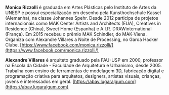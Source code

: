 **Monica Rizzolli** é graduada em Artes Plásticas pelo Instituto de Artes da UNESP e possui especialização em desenho pela Kunsthochschule Kassel (Alemanha), na classe Johannes Spehr. Desde 2012 participa de projetos internacionais como MAK Center Artists and Architects (EUA), Creatives in Residence (China), Sweet Home (Espanha) e A.I.R. DRAWinternational (França). Em 2015 recebeu o prêmio MAK Schindler, do MAK-Viena. Organiza com Alexandre Villares a Noite de Processing, no Garoa Hacker Clube.
 [https://www.facebook.com/monica.rizzolli/](https://www.facebook.com/monica.rizzolli/)
 
**Alexandre Villares** é arquiteto graduado pela FAU-USP em 2000, professor na Escola da Cidade - Faculdade de Arquitetura e Urbanismo, desde 2005. Trabalha com ensino de ferramentas de modelagem 3D, fabricação digital e programação criativa para arquitetos, designers, artistas visuais, crianças, jovens e interessados em geral.
 [https://abav.lugaralgum.com](https://abav.lugaralgum.com)
